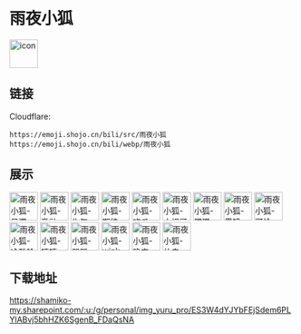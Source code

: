 # 雨夜小狐
<img src="https://emoji.shojo.cn/bili/src/雨夜小狐/icon.png" width="50" height="50" alt="icon">

## 链接
Cloudflare:
```
https://emoji.shojo.cn/bili/src/雨夜小狐
https://emoji.shojo.cn/bili/webp/雨夜小狐
```
## 展示
<img src="https://emoji.shojo.cn/bili/src/雨夜小狐/雨夜小狐-呆滞.png" width="50" height="50" alt="雨夜小狐-呆滞">
<img src="https://emoji.shojo.cn/bili/src/雨夜小狐/雨夜小狐-激动.png" width="50" height="50" alt="雨夜小狐-激动">
<img src="https://emoji.shojo.cn/bili/src/雨夜小狐/雨夜小狐-生气.png" width="50" height="50" alt="雨夜小狐-生气">
<img src="https://emoji.shojo.cn/bili/src/雨夜小狐/雨夜小狐-期待.png" width="50" height="50" alt="雨夜小狐-期待">
<img src="https://emoji.shojo.cn/bili/src/雨夜小狐/雨夜小狐-吃瓜.png" width="50" height="50" alt="雨夜小狐-吃瓜">
<img src="https://emoji.shojo.cn/bili/src/雨夜小狐/雨夜小狐-大拇哥.png" width="50" height="50" alt="雨夜小狐-大拇哥">
<img src="https://emoji.shojo.cn/bili/src/雨夜小狐/雨夜小狐-猫猫.png" width="50" height="50" alt="雨夜小狐-猫猫">
<img src="https://emoji.shojo.cn/bili/src/雨夜小狐/雨夜小狐-墨镜.png" width="50" height="50" alt="雨夜小狐-墨镜">
<img src="https://emoji.shojo.cn/bili/src/雨夜小狐/雨夜小狐-可怜.png" width="50" height="50" alt="雨夜小狐-可怜">
<img src="https://emoji.shojo.cn/bili/src/雨夜小狐/雨夜小狐-冷酷脸.png" width="50" height="50" alt="雨夜小狐-冷酷脸">
<img src="https://emoji.shojo.cn/bili/src/雨夜小狐/雨夜小狐-嘻嘻.png" width="50" height="50" alt="雨夜小狐-嘻嘻">
<img src="https://emoji.shojo.cn/bili/src/雨夜小狐/雨夜小狐-哭哭.png" width="50" height="50" alt="雨夜小狐-哭哭">
<img src="https://emoji.shojo.cn/bili/src/雨夜小狐/雨夜小狐-wink.png" width="50" height="50" alt="雨夜小狐-wink">
<img src="https://emoji.shojo.cn/bili/src/雨夜小狐/雨夜小狐-晚安.png" width="50" height="50" alt="雨夜小狐-晚安">
<img src="https://emoji.shojo.cn/bili/src/雨夜小狐/雨夜小狐-放电.png" width="50" height="50" alt="雨夜小狐-放电">

## 下载地址

https://shamiko-my.sharepoint.com/:u:/g/personal/img_yuru_pro/ES3W4dYJYbFEjSdem6PLYlABvj5bhHZK6SgenB_FDaQsNA